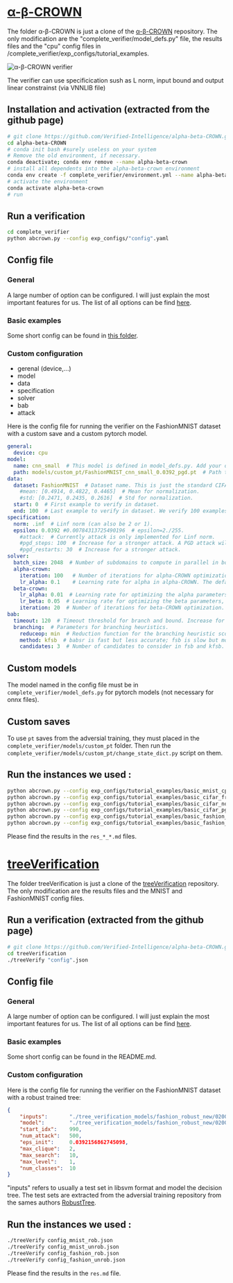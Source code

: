 # [α-β-CROWN](https://github.com/Verified-Intelligence/alpha-beta-CROWN)

The folder α-β-CROWN is just a clone of the [α-β-CROWN](https://github.com/Verified-Intelligence/alpha-beta-CROWN) repository. The only modification are the "complete_verifier/model_defs.py" file, the results files and the "cpu" config files in /complete_verifier/exp_configs/tutorial_examples.

![α-β-CROWN verifier](https://camo.githubusercontent.com/249374ab11a00eeb7d631b3c7cc195d52a75c39195d2c90db549ac506cf68942/68747470733a2f2f7777772e6875616e2d7a68616e672e636f6d2f696d616765732f75706c6f61642f616c7068612d626574612d63726f776e2f616263726f776e5f75736167652e706e67)

The verifier can use specificication sush as L norm, input bound and output linear constrainst (via VNNLIB file) 

## Installation and activation (extracted from the github page)


```bash
# git clone https://github.com/Verified-Intelligence/alpha-beta-CROWN.git
cd alpha-beta-CROWN
# conda init bash #surely useless on your system
# Remove the old environment, if necessary.
conda deactivate; conda env remove --name alpha-beta-crown
# install all dependents into the alpha-beta-crown environment
conda env create -f complete_verifier/environment.yml --name alpha-beta-crown
# activate the environment
conda activate alpha-beta-crown
# run 
```

## Run a verification
```bash
cd complete_verifier
python abcrown.py --config exp_configs/"config".yaml
```

## Config file

### General

A large number of option can be configured. I will just explain the most important features for us.
The list of all options can be find [here](https://github.com/Verified-Intelligence/alpha-beta-CROWN/blob/main/complete_verifier/docs/abcrown_all_params.yaml).

### Basic examples

Some short config can be found in [this folder](https://github.com/Verified-Intelligence/alpha-beta-CROWN/tree/main/complete_verifier/exp_configs/tutorial_examples).

### Custom configuration

- gerenal (device,...)
- model
- data
- specification
- solver
- bab
- attack


Here is the config file for running the verifier on the FashionMNIST dataset with a custom save and a custom pytorch model.
```yaml
general:
  device: cpu
model:
  name: cnn_small  # This model is defined in model_defs.py. Add your own model definitions there.
  path: models/custom_pt/FashionMNIST_cnn_small_0.0392_pgd.pt  # Path to PyTorch checkpoint.
data:
  dataset: FashionMNIST  # Dataset name. This is just the standard CIFAR-10 test set defined in the "load_verification_dataset()" function in utils.py
    #mean: [0.4914, 0.4822, 0.4465]  # Mean for normalization.
    #std: [0.2471, 0.2435, 0.2616]  # Std for normalization.
  start: 0  # First example to verify in dataset.
  end: 100  # Last example to verify in dataset. We verify 100 examples in this test.
specification:
  norm: .inf  # Linf norm (can also be 2 or 1).
  epsilon: 0.0392 #0.00784313725490196  # epsilon=2./255.
    #attack:  # Currently attack is only implemented for Linf norm.
    #pgd_steps: 100  # Increase for a stronger attack. A PGD attack will be used before verification to filter on non-robust data examples.
    #pgd_restarts: 30  # Increase for a stronger attack.
solver:
  batch_size: 2048  # Number of subdomains to compute in parallel in bound solver. Decrease if you run out of memory.
  alpha-crown:
    iteration: 100   # Number of iterations for alpha-CROWN optimization. Alpha-CROWN is used to compute all intermediate layer bounds before branch and bound starts.
    lr_alpha: 0.1    # Learning rate for alpha in alpha-CROWN. The default (0.1) is typically ok.
  beta-crown:
    lr_alpha: 0.01  # Learning rate for optimizing the alpha parameters, the default (0.01) is typically ok, but you can try to tune this parameter to get better lower bound.
    lr_beta: 0.05  # Learning rate for optimizing the beta parameters, the default (0.05) is typically ok, but you can try to tune this parameter to get better lower bound.
    iteration: 20  # Number of iterations for beta-CROWN optimization. 20 is often sufficient, 50 or 100 can also be used.
bab:
  timeout: 120  # Timeout threshold for branch and bound. Increase for verifying more points.
  branching:  # Parameters for branching heuristics.
    reduceop: min  # Reduction function for the branching heuristic scores, min or max. Using max can be better on some models.
    method: kfsb  # babsr is fast but less accurate; fsb is slow but most accurate; kfsb is usually a balance.
    candidates: 3  # Number of candidates to consider in fsb and kfsb. More leads to slower but better branching. 3 is typically good enough.
```

## Custom models

The model named in the config file must be in ```complete_verifier/model_defs.py``` for pytorch models (not necessary for onnx files).

## Custom saves

To use ```pt``` saves from the adversial training, they must placed in the ```complete_verifier/models/custom_pt``` folder.
Then run the ```complete_verifier/models/custom_pt/change_state_dict.py``` script on them.

## Run the instances we used :

```bash
python abcrown.py --config exp_configs/tutorial_examples/basic_mnist_cpu.yaml
python abcrown.py --config exp_configs/tutorial_examples/basic_cifar_free_cpu.yaml        
python abcrown.py --config exp_configs/tutorial_examples/basic_cifar_none_cpu.yaml        
python abcrown.py --config exp_configs/tutorial_examples/basic_cifar_pgd_cpu.yaml         
python abcrown.py --config exp_configs/tutorial_examples/basic_fashion_mnist_pgd_cpu.yaml 
python abcrown.py --config exp_configs/tutorial_examples/basic_fashion_mnist_none_cpu.yaml
```

Please find the results in the ```res_*_*.md``` files.

# [treeVerification](https://github.com/chenhongge/treeVerification)

The folder treeVerification is just a clone of the [treeVerification](https://github.com/chenhongge/treeVerification) repository. The only modification are the results files and the MNIST and FashionMNIST config files. 

## Run a verification (extracted from the github page)

```bash
# git clone https://github.com/Verified-Intelligence/alpha-beta-CROWN.git
cd treeVerification
./treeVerify "config".json
```

## Config file

### General

A large number of option can be configured. I will just explain the most important features for us.
The list of all options can be find [here](https://github.com/Verified-Intelligence/alpha-beta-CROWN/blob/main/complete_verifier/docs/abcrown_all_params.yaml).

### Basic examples

Some short config can be found in the README.md.
### Custom configuration

Here is the config file for running the verifier on the FashionMNIST dataset with a robust trained tree:
```json
{   
    "inputs":       "./tree_verification_models/fashion_robust_new/0200.libsvm", 
    "model":        "./tree_verification_models/fashion_robust_new/0200.json",
    "start_idx":    990,
    "num_attack":   500,
    "eps_init":     0.0392156862745098,
    "max_clique":   2,
    "max_search":   10,
    "max_level":    1,
    "num_classes":  10
}
```
"inputs" refers to usually a test set in libsvm format and model the decision tree.
The test sets are extracted from the adversial training repository from the sames authors [RobustTree](https://github.com/chenhongge/RobustTrees).


## Run the instances we used :

```bash
./treeVerify config_mnist_rob.json
./treeVerify config_mnist_unrob.json
./treeVerify config_fashion_rob.json
./treeVerify config_fashion_unrob.json
```

Please find the results in the ```res.md``` file.
